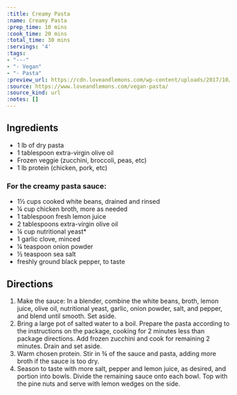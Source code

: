 ```yaml
---
:title: Creamy Pasta
:name: Creamy Pasta
:prep_time: 10 mins
:cook_time: 20 mins
:total_time: 30 mins
:servings: '4'
:tags:
- "---"
- "- Vegan"
- "- Pasta"
:preview_url: https://cdn.loveandlemons.com/wp-content/uploads/2017/10/vegan-pasta.jpg
:source: https://www.loveandlemons.com/vegan-pasta/
:source_kind: url
:notes: []
---
```


## Ingredients
- 1 lb of dry pasta
- 1 tablespoon extra-virgin olive oil
- Frozen veggie (zucchini, broccoli, peas, etc)
- 1 lb protein (chicken, pork, etc)

### For the creamy pasta sauce:
- 1½ cups cooked white beans, drained and rinsed
- ¼ cup chicken broth, more as needed
- 1 tablespoon fresh lemon juice
- 2 tablespoons extra-virgin olive oil
- ¼ cup nutritional yeast*
- 1 garlic clove, minced
- ¼ teaspoon onion powder
- ½ teaspoon sea salt
- freshly ground black pepper, to taste


## Directions
1. Make the sauce: In a blender, combine the white beans, broth, lemon juice, olive oil, nutritional yeast, garlic, onion powder, salt, and pepper, and blend until smooth. Set aside.
2. Bring a large pot of salted water to a boil. Prepare the pasta according to the instructions on the package, cooking for 2 minutes less than package directions. Add frozen zucchini and cook for remaining 2 minutes. Drain and set aside.
3. Warm chosen protein. Stir in ¾ of the sauce and pasta, adding more broth if the sauce is too dry.
4. Season to taste with more salt, pepper and lemon juice, as desired, and portion into bowls. Divide the remaining sauce onto each bowl. Top with the pine nuts and serve with lemon wedges on the side.
